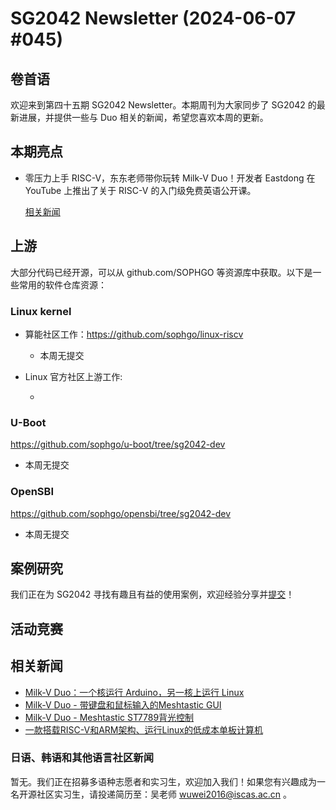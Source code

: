 # SG2042 Newsletter (2024-06-07 #045)

## 卷首语

欢迎来到第四十五期 SG2042 Newsletter。本期周刊为大家同步了 SG2042 的最新进展，并提供一些与 Duo 相关的新闻，希望您喜欢本周的更新。

## 本期亮点

+ 零压力上手 RISC-V，东东老师带你玩转 Milk-V Duo！开发者 Eastdong 在 YouTube 上推出了关于 RISC-V 的入门级免费英语公开课。

  [相关新闻](https://x.com/MilkV_Official/status/1796485358261268671)

## 上游

大部分代码已经开源，可以从 github.com/SOPHGO 等资源库中获取。以下是一些常用的软件仓库资源：

### Linux kernel

+ 算能社区工作：https://github.com/sophgo/linux-riscv

  +  本周无提交

+ Linux 官方社区上游工作:

  + 


### U-Boot

https://github.com/sophgo/u-boot/tree/sg2042-dev

+ 本周无提交

### OpenSBI

https://github.com/sophgo/opensbi/tree/sg2042-dev 

+ 本周无提交

## 案例研究

我们正在为 SG2042 寻找有趣且有益的使用案例，欢迎经验分享并[提交](https://github.com/sophgocommunity/SG2042-Newsletter/pulls)！

## 活动竞赛

## 相关新闻

+ [Milk-V Duo：一个核运行 Arduino，另一核上运行 Linux][news-1]
+ [Milk-V Duo - 带键盘和鼠标输入的Meshtastic GUI][news-2]
+ [Milk-V Duo - Meshtastic ST7789背光控制][news-3]
+ [一款搭载RISC-V和ARM架构、运行Linux的低成本单板计算机][news-4]

[news-1]:https://www.youtube.com/watch?v=SeExddxWdNs
[news-2]:https://www.youtube.com/watch?v=V2hTLabfsEM
[news-3]:https://www.youtube.com/watch?v=bnQ9CT6aZe4
[news-4]:https://x.com/MakeMagazinDE/status/1797924504657609134

### 日语、韩语和其他语言社区新闻

暂无。我们正在招募多语种志愿者和实习生，欢迎加入我们！如果您有兴趣成为一名开源社区实习生，请投递简历至：吴老师 [wuwei2016@iscas.ac.cn](mailto:wuwei2016@iscas.ac.cn) 。

